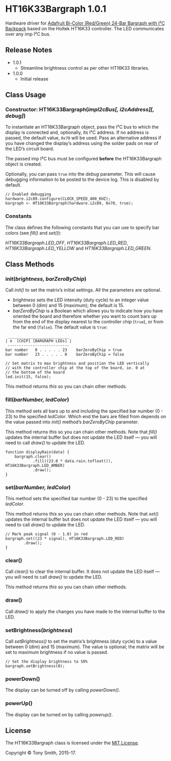 # HT16K33Bargraph 1.0.1

Hardware driver for [Adafruit Bi-Color (Red/Green) 24-Bar Bargraph with I&sup2;C Backpack](https://www.adafruit.com/products/1721) based on the Holtek HT16K33 controller. The LED communicates over any imp I&sup2;C bus.

## Release Notes

- 1.0.1
    - Streamline brightness control as per other HT16K33 libraries.
- 1.0.0
    - Initial release

## Class Usage

### Constructor: HT16K33Bargraph(*impI2cBus[, i2cAddress][, debug]*)

To instantiate an HT16K33Bargraph object, pass the I&sup2;C bus to which the display is connected and, optionally, its I&sup2;C address. If no address is passed, the default value, `0x70` will be used. Pass an alternative address if you have changed the display’s address using the solder pads on rear of the LED’s circuit board.

The passed imp I&sup2;C bus must be configured **before** the HT16K33Bargraph object is created.

Optionally, you can pass `true` into the *debug* parameter. This will cause debugging information to be posted to the device log. This is disabled by default.

```squirrel
// Enabled debugging
hardware.i2c89.configure(CLOCK_SPEED_400_KHZ);
bargraph <- HT16K33Bargraph(hardware.i2c89, 0x70, true);
```

### Constants

The class defines the following constants that you can use to specify bar colors (see *fill()* and *set()*):

*HT16K33Bargraph.LED_OFF*, *HT16K33Bargraph.LED_RED*, *HT16K33Bargraph.LED_YELLOW* and *HT16K33Bargraph.LED_GREEN*.

## Class Methods

### init(*brightness, barZeroByChip*)

Call *init()* to set the matrix’s initial settings. All the parameters are optional.

- *brightness* sets the LED intensity (duty cycle) to an integer value between 0 (dim) and 15 (maximum); the default is 15.
- *barZeroByChip* is a Boolean which allows you to indicate how you have oriented the board and therefore whether you want to count bars up from the end of the display nearest to the controller chip (`true`), or from the far end (`false`). The default value is `true`:

```
 ___________________________
| o  [CHIP] [BARGRAPH LEDs] |
 ---------------------------
bar number   0 . . . . . 23    barZeroByChip = true
bar number   23 . . . . . 0    barZeroByChip = false
```

```squirrel
// Set matrix to max brightness and position the LED vertically
// with the controller chip at the top of the board, ie. 0 at
// the bottom of the board
led.init(15, false);
```

This method returns *this* so you can chain other methods.

### fill(*barNumber, ledColor*)

This method sets all bars up to and including the specified bar number (0 - 23) to the specified *ledColor*. Which end the bars are filled from depends on the value passed into *init()* method’s *barZeroByChip* parameter.

This method returns *this* so you can chain other methods. Note that *fill()* updates the internal buffer but does not update the LED itself &mdash; you will need to call *draw()* to update the LED.

```squirrel
function displayRain(data) {
    bargraph.clear()
            .fill((23.0 * data.rain.tofloat()), HT16K33Bargraph.LED_AMBER)
            .draw();
}
```

### set(*barNumber, ledColor*)

This method sets the specified bar number (0 - 23) to the specified *ledColor*.

This method returns *this* so you can chain other methods. Note that *set()* updates the internal buffer but does not update the LED itself &mdash; you will need to call *draw()* to update the LED.

```squirrel
// Mark peak signal (0 - 1.0) in red
bargraph.set((23 * signal), HT16K33Bargraph.LED_RED)
        .draw();
}
```

### clear()

Call *clear()* to clear the internal buffer. It does not update the LED itself &mdash; you will need to call *draw()* to update the LED.

This method returns *this* so you can chain other methods.

### draw()

Call *draw()* to apply the changes you have made to the internal buffer to the LED.

### setBrightness(*brightness*)

Call *setBrightness()* to set the matrix’s brightness (duty cycle) to a value between 0 (dim) and 15 (maximum). The value is optional; the matrix will be set to maximum brightness if no value is passed.

```squirrel
// Set the display brightness to 50%
bargraph.setBrightness(8);
```

### powerDown()

The display can be turned off by calling *powerDown()*.

### powerUp()

The display can be turned on by calling *powerup()*.

## License

The HT16K33Bargraph class is licensed under the [MIT License](./LICENSE).

Copyright &copy; Tony Smith, 2015-17.
